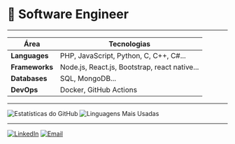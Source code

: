 # 🎯 Software Engineer

---

| Área            | Tecnologias |
|------------------|-------------|
| **Languages**   | PHP, JavaScript, Python, C, C++, C#... |
| **Frameworks**   | Node.js, React.js, Bootstrap, react native... |
| **Databases** | SQL, MongoDB... |
| **DevOps**       | Docker, GitHub Actions |

---

![Estatísticas do GitHub](https://github-readme-stats.vercel.app/api?username=pedromael&show_icons=true&theme=radical)
![Linguagens Mais Usadas](https://github-readme-stats.vercel.app/api/top-langs/?username=pedromael&layout=compact&theme=radical)

---

[![LinkedIn](https://img.shields.io/badge/-LinkedIn-blue?style=flat&logo=linkedin&logoColor=white)](https://linkedin.com/in/pedromael)
[![Email](https://img.shields.io/badge/-Email-red?style=flat&logo=gmail&logoColor=white)](mailto:pedromael14@gmail.com)
